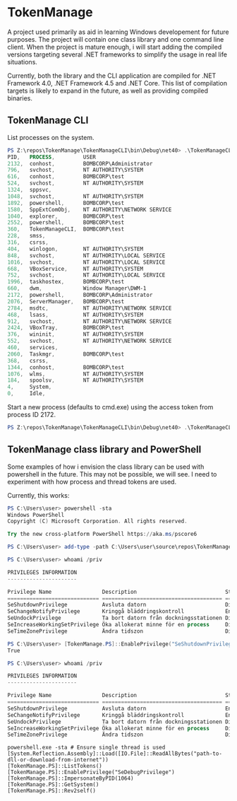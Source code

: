 # TokenManage

A project used primarily as aid in learning Windows developement for future purposes. 
The project will contain one class library and one command line client. When the 
project is mature enough, i will start adding the compiled versions targeting several 
.NET frameworks to simplify the usage in real life situations.

Currently, both the library and the CLI application are compiled for .NET Framework 4.0, .NET Framework 4.5 and .NET Core.
This list of compilation targets is likely to expand in the future, as well as providing compiled binaries.

## TokenManage CLI

List processes on the system.

```powershell
PS Z:\repos\TokenManage\TokenManageCLI\bin\Debug\net40> .\TokenManageCLI.exe info -l
PID,   PROCESS,         USER
2132,  conhost,         BOMBCORP\Administrator
796,   svchost,         NT AUTHORITY\SYSTEM
616,   conhost,         BOMBCORP\test
524,   svchost,         NT AUTHORITY\SYSTEM
1324,  sppsvc,
1048,  svchost,         NT AUTHORITY\SYSTEM
1892,  powershell,      BOMBCORP\test
1580,  SppExtComObj,    NT AUTHORITY\NETWORK SERVICE
1040,  explorer,        BOMBCORP\test
2552,  powershell,      BOMBCORP\test
360,   TokenManageCLI,  BOMBCORP\test
228,   smss,
316,   csrss,
404,   winlogon,        NT AUTHORITY\SYSTEM
848,   svchost,         NT AUTHORITY\LOCAL SERVICE
1016,  svchost,         NT AUTHORITY\LOCAL SERVICE
668,   VBoxService,     NT AUTHORITY\SYSTEM
752,   svchost,         NT AUTHORITY\LOCAL SERVICE
1996,  taskhostex,      BOMBCORP\test
660,   dwm,             Window Manager\DWM-1
2172,  powershell,      BOMBCORP\Administrator
2076,  ServerManager,   BOMBCORP\test
2784,  msdtc,           NT AUTHORITY\NETWORK SERVICE
468,   lsass,           NT AUTHORITY\SYSTEM
912,   svchost,         NT AUTHORITY\NETWORK SERVICE
2424,  VBoxTray,        BOMBCORP\test
376,   wininit,         NT AUTHORITY\SYSTEM
552,   svchost,         NT AUTHORITY\NETWORK SERVICE
460,   services,
2060,  Taskmgr,         BOMBCORP\test
368,   csrss,
1344,  conhost,         BOMBCORP\test
1076,  wlms,            NT AUTHORITY\SYSTEM
184,   spoolsv,         NT AUTHORITY\SYSTEM
4,     System,
0,     Idle,
```

Start a new process (defaults to cmd.exe) using the access token from process ID 2172.

```powershell
PS Z:\repos\TokenManage\TokenManageCLI\bin\Debug\net40> .\TokenManageCLI.exe start -p 2172
```


## TokenManage class library and PowerShell

Some examples of how i envision the class library can be used with powershell in the future.
This may not be possible, we will see. I need to experiment with how process and thread tokens
are used.

Currently, this works:

```powershell
PS C:\Users\user> powershell -sta
Windows PowerShell
Copyright (C) Microsoft Corporation. All rights reserved.

Try the new cross-platform PowerShell https://aka.ms/pscore6

PS C:\Users\user> add-type -path C:\Users\user\source\repos\TokenManage\TokenManage\bin\Debug\netstandard2.0\TokenManage.dll

PS C:\Users\user> whoami /priv

PRIVILEGES INFORMATION
----------------------

Privilege Name                Description                            State
============================= ====================================== ========
SeShutdownPrivilege           Avsluta datorn                         Disabled
SeChangeNotifyPrivilege       Kringgå bläddringskontroll             Enabled
SeUndockPrivilege             Ta bort datorn från dockningsstationen Disabled
SeIncreaseWorkingSetPrivilege Öka allokerat minne för en process     Disabled
SeTimeZonePrivilege           Ändra tidszon                          Disabled

PS C:\Users\user> [TokenManage.PS]::EnablePrivilege("SeShutdownPrivilege")
True

PS C:\Users\user> whoami /priv

PRIVILEGES INFORMATION
----------------------

Privilege Name                Description                            State
============================= ====================================== ========
SeShutdownPrivilege           Avsluta datorn                         Enabled
SeChangeNotifyPrivilege       Kringgå bläddringskontroll             Enabled
SeUndockPrivilege             Ta bort datorn från dockningsstationen Disabled
SeIncreaseWorkingSetPrivilege Öka allokerat minne för en process     Disabled
SeTimeZonePrivilege           Ändra tidszon                          Disabled
```

```
powershell.exe -sta # Ensure single thread is used
[System.Reflection.Assembly]::Load([IO.File]::ReadAllBytes("path-to-dll-or-download-from-internet"))
[TokenManage.PS]::ListTokens()
[TokenManage.PS]::EnablePrivilege("SeDebugPrivilege")
[TokenManage.PS]::ImpersonateByPID(1064)
[TokenManage.PS]::GetSystem()
[TokenManage.PS]::Rev2self()
```
